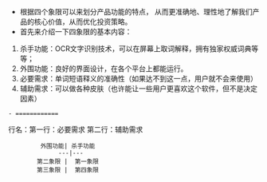 - 根据四个象限可以来划分产品功能的特点，
  从而更准确地、理性地了解我们产品的核心价值，从而优化投资策略。
- 首先来介绍一下四象限的基本内容：
1. 杀手功能：OCR文字识别技术，可以在屏幕上取词解释，拥有独家权威词典等等；
1. 外围功能：良好的界面设计，在各个平台上都能运行。
1. 必要需求：单词短语释义的准确性（如果达不到这一点，用户就不会来使用）
1. 辅助需求：可以做各种皮肤（也许能让一些用户更喜欢这个软件，但不是决定因素）

```
- ============
```

行名：第一行：必要需求
      第二行：辅助需求

             外围功能| 杀手功能
                  ---|---
            第二象限 |  第一象限 
            第三象限 |  第四象限 




